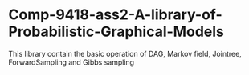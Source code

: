 # Comp-9418-ass2-A-library-of-Probabilistic-Graphical-Models
This library contain the basic operation of DAG, Markov field, Jointree, ForwardSampling and Gibbs sampling
